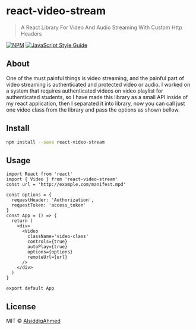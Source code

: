 # react-video-stream

> A React Library For Video And Audio Streaming With Custom Http Headers

[![NPM](https://img.shields.io/npm/v/react-video-stream.svg)](https://www.npmjs.com/package/react-video-stream) [![JavaScript Style Guide](https://img.shields.io/badge/code_style-standard-brightgreen.svg)](https://standardjs.com)

## About

One of the must painful things is video streaming, and the painful part of video streaming is authenticated and protected video or audio. I worked on a system that requires authenticated videos on video playlist for authenticated students, so I have made this library as a small API inside of my react application, then I separated it into library, now you can call just one video class from the library and pass the options as shown bellow.

## Install

```bash
npm install --save react-video-stream
```

## Usage

```tsx
import React from 'react'
import { Video } from 'react-video-stream'
const url = 'http://example.com/manifest.mpd'

const options = {
  requestHeader: 'Authorization',
  requestToken: 'access_token'
}
const App = () => {
  return (
    <div>
      <Video
        className='video-class'
        controls={true}
        autoPlay={true}
        options={options}
        remoteUrl={url}
      />
    </div>
  )
}

export default App
```

## License

MIT © [AlsiddigAhmed](https://github.com/AlsiddigAhmed)
